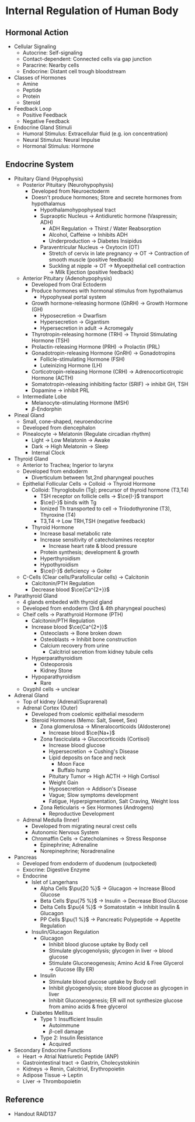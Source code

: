 # Internal Regulation of Human Body

## Hormonal Action

* Cellular Signaling
  * Autocrine: Self-signaling
  * Contact-dependent: Connected cells via gap junction
  * Paracrine: Nearby cells
  * Endocrine: Distant cell trough bloodstream
* Classes of Hormones
  * Amine
  * Peptide
  * Protein
  * Steroid
* Feedback Loop
  * Positive Feedback
  * Negative Feedback
* Endocrine Gland Stimuli
  * Humoral Stimulus: Extracellular fluid (e.g. ion concentration)
  * Neural Stimulus: Neural Impulse
  * Hormonal Stimulus: Hormone

## Endocrine System

* Pituitary Gland (Hypophysis)
  * Posterior Pituitary (Neurohypophysis)
    * Developed from Neuroectoderm
    * Doesn't produce hormones; Store and secrete hormones from hypothalamus
      * Hypothalamohypophyseal tract
      * Supraoptic Nucleus → Antidiuretic hormone (Vaspressin; ADH)
        * ADH Regulation → Thirst / Water Reabsorption
        * Alcohol, Caffeine → Inhibits ADH
        * Underproduction → Diabetes Insipidus
      * Paraventricular Nucleus → Oxytocin (OT)
        * Stretch of cervix in late pregnancy → OT → Contraction of smooth muscle (positive feedback)
        * Suckling at nipple → OT → Myoepithelial cell contraction → Milk Ejection (positive feedback)
  * Anterior Pituitary (Adenohypophysis)
    * Developed from Oral Ectoderm
    * Produce hormones with hormonal stimulus from hypothalamus
      * Hypophyseal portal system
    * Growth hormone-releasing hormone (GhRH) → Growth Hormone (GH)
      * Hyposecretion → Dwarfism
      * Hypersecretion → Gigantism
      * Hypersecretion in adult → Acromegaly
    * Thyrotropin-releasing hormone (TRH) → Thyroid Stimulating Hormone (TSH)
    * Prolactin-releasing Hormone (PRH) → Prolactin (PRL)
    * Gonadotropin-releasing Hormone (GnRH) → Gonadotropins
      * Follicle-stimulating Hormone (FSH)
      * Luteinizing Hormone (LH)
    * Corticotropin-releasing Hormone (CRH) → Adrenocorticotropic Hormone (ACTH)
    * Somatotropin-releasing inhibiting factor (SRIF) → inhibit GH, TSH
    * Dopamine → inhibit PRL
  * Intermediate Lobe
    * Melanocyte-stimulating Hormone (MSH)
    * $\beta$-Endorphin
* Pineal Gland
  * Small, cone-shaped, neuroendocrine
  * Developed from diencephalon
  * Pinealocyte → Melatonin (Regulate circadian rhythm)
    * Light → Low Melatonin → Awake
    * Dark → High Melatonin → Sleep
    * Internal Clock
* Thyroid Gland
  * Anterior to Trachea; Ingerior to larynx
  * Developed from endoderm
    * Diverticulum between 1st,2nd pharyngeal pouches
  * Epithelial Follicular Cells → Colloid → Thyroid Hormone
    * Colloid: Thyroglobulin (Tg); precursor of thyroid hormone (T3,T4)
      * TSH receptor on follicle cells → $\ce{I-}$ transport
      * $\ce{I-}$ binds with Tg
      * Ionized Th transported to cell → Triiodothyronine (T3), Thyroxine (T4)
      * T3,T4 → Low TRH,TSH (negative feedback)
    * Thyroid Hormone
      * Increase basal metabolic rate
      * Increase sensitivity of catecholamines receptor
        * Increase heart rate & blood pressure
      * Protein synthesis; development & growth
      * Hyperthyroidism
      * Hypothyroidism
      * $\ce{I-}$ deficiency → Goiter
  * C-Cells (Clear cells/Parafollicular cells) → Calcitonin
    * Calcitonin/PTH Regulation
    * Decrease blood $\ce{Ca^{2+}}$
* Parathyroid Gland
  * 4 glands embeded with thyroid gland
  * Developed from endoderm (3rd & 4th pharyngeal pouches)
  * Cheif cells → Parathyroid Hormone (PTH)
    * Calcitonin/PTH Regulation
    * Increase blood $\ce{Ca^{2+}}$
      * Osteoclasts → Bone broken down
      * Osteoblasts → Inhibit bone construction
      * Calcium recovery from urine
        * Calcitriol secretion from kidney tubule cells
    * Hyperparathyroidism
      * Osteoporosis
      * Kidney Stone
    * Hypoparathyroidism
      * Rare
  * Oxyphil cells → unclear
* Adrenal Gland
  * Top of kidney (Adrenal/Suprarenal)
  * Adrenal Cortex (Outer)
    * Developed from coelomic epithelial mesoderm
    * Steroid Hormones (Memo: Salt, Sweet, Sex)
      * Zona glomerulosa → Mineralocorticoids (Aldosterone)
        * Increase blood $\ce{Na+}$
      * Zona fasciculata → Glucocorticoids (Cortisol)
        * Increase blood glucose
        * Hypersecretion → Cushing's Disease
        * Lipid deposits on face and neck
          * Moon Face
          * Buffalo hump
        * Pituitary Tumor → High ACTH → High Cortisol
        * Weight Gain
        * Hyposecretion → Addison's Disease
        * Vague; Slow symptoms development
        * Fatigue, Hyperpigmentation, Salt Craving, Weight loss
      * Zona Reticularis → Sex Hormones (Androgens)
        * Reproductive Development
  * Adrenal Medulla (Inner)
    * Developed from migrating neural crest cells
    * Autonomic Nervous System
    * Chromaffin Cells → Catecholamines → Stress Response
      * Epinephrine; Adrenaline
      * Norepinephrine; Noradrenaline
* Pancreas
  * Developed from endoderm of duodenum (outpocketed)
  * Exocrine: Digestive Enzyme
  * Endocrine
    * Islet of Langerhans
      * Alpha Cells $\pu{20 %}$ → Glucagon → Increase Blood Glucose
      * Beta Cells $\pu{75 %}$ → Insulin → Decrease Blood Glucose
      * Delta Cells $\pu{4 %}$ → Somatostatin → Inhibit Insulin & Glucagon
      * PP Cells $\pu{1 %}$ → Pancreatic Polypeptide → Appetite Regulation
    * Insulin/Glucagon Regulation
      * Glucagon
        * Inhibit blood glucose uptake by Body cell
        * Stimulate glycogenolysis; glycogen in liver → blood glucose
        * Stimulate Gluconeogenesis; Amino Acid & Free Glycerol → Glucose (By ER)
      * Insulin
        * Stimulate blood glucose uptake by Body cell
        * Inhibit glycogenolysis; store blood glucose as glycogen in liver
        * Inhibit Gluconeogenesis; ER will not synthesize glucose from amino acids & free glycerol
    * Diabetes Mellitus
      * Type 1: Insufficient Insulin
        * Autoimmune
        * $\beta$-cell damage
      * Type 2: Insulin Resistance
        * Acquired
* Secondary Endocrine Functions
  * Heart → Atrial Natriuretic Peptide (ANP)
  * Gastrointestinal tract → Gastrin, Cholecystokinin
  * Kidneys → Renin, Calcitriol, Erythropoietin
  * Adipose Tissue → Leptin
  * Liver → Thrombopoietin

## Reference

* Handout RAID137
